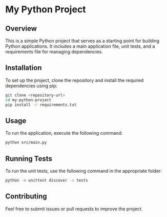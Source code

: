 # My Python Project

## Overview
This is a simple Python project that serves as a starting point for building Python applications. It includes a main application file, unit tests, and a requirements file for managing dependencies.

## Installation
To set up the project, clone the repository and install the required dependencies using pip:

```bash
git clone <repository-url>
cd my-python-project
pip install -r requirements.txt
```

## Usage
To run the application, execute the following command:

```bash
python src/main.py
```

## Running Tests
To run the unit tests, use the following command in the appropriate folder:

```bash
python -m unittest discover -s tests
```

## Contributing
Feel free to submit issues or pull requests to improve the project.